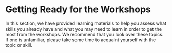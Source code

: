 Getting Ready for the Workshops
=======================

In this section, we have provided learning materials to help you assess what skills you already have and what you may need to learn in order to get the most from the workshops.  We recommend that you look over these topics.  If one is unfamiliar, please take some time to acquaint yourself with the topic or skill.     